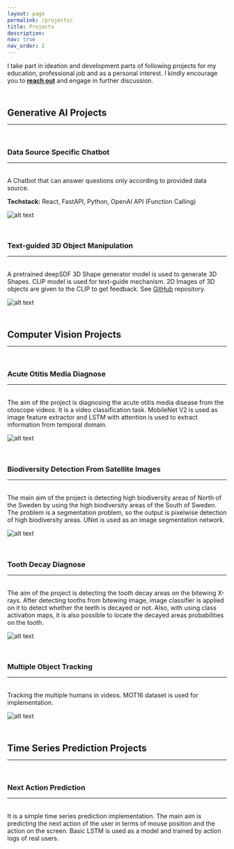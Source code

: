 ```yaml
---
layout: page
permalink: /projects/
title: Projects
description: 
nav: true
nav_order: 2
---
```


I take part in ideation and development parts of following projects for my education, professional job and as a personal interest. I kindly encourage you to <a href = "mailto: anil.kults@gmail.com"><b>reach out</b></a> and engage in further discussion.

<div class="projects">

<a id=""><h2 style="margin-top: 3.3rem; margin-bottom: 0.3rem;"><b>Generative AI Projects</b></h2></a>
<hr style="color: var(--global-text-color); height: 1px; margin-bottom: 2rem;">


<a id="fact_aware"><h3 style="margin-top: 3.3rem; margin-bottom: 0.3rem;"><b>Data Source Specific Chatbot</b></h3></a>
<hr style="color: var(--global-text-color); height: 1px; margin-bottom: 2rem;">

A Chatbot that can answer questions only according to provided data source.

<b>Techstack:</b> React, FastAPI, Python, OpenAI API (Function Calling)

<img src="https://github.com/anilkul98/anilkul98.github.io/assets/project/chatbot.png?raw=true" alt="alt text">

<a id="3d"><h3 style="margin-top: 3.3rem; margin-bottom: 0.3rem;"><b>Text-guided 3D Object Manipulation</b></h3></a>
<hr style="color: var(--global-text-color); height: 1px; margin-bottom: 2rem;">

A pretrained deepSDF 3D Shape generator model is used to generate 3D Shapes. CLIP model is used for text-guide mechanism. 2D Images of 3D objects are given to the CLIP to get feedback. See <a href="https://github.com/anilkul98/3d-text-guided-manipulation" >GitHub</a> repository.
</div>

<img src="https://github.com/anilkul98/anilkul98.github.io/assets/project/3d.png?raw=true" alt="alt text">

<a id=""><h2 style="margin-top: 3.3rem; margin-bottom: 0.3rem;"><b>Computer Vision Projects</b></h2></a>
<hr style="color: var(--global-text-color); height: 1px; margin-bottom: 2rem;"> 

<a id="3d"><h3 style="margin-top: 3.3rem; margin-bottom: 0.3rem;"><b>Acute Otitis Media Diagnose</b></h3></a>
<hr style="color: var(--global-text-color); height: 1px; margin-bottom: 2rem;">

The aim of the project is diagnosing the acute otitis media disease from the otoscope videos. It is a video classification task. MobileNet V2 is used as image feature extractor and LSTM with attention is used to extract information from temporal domain.
</div>

<img src="https://github.com/anilkul98/anilkul98.github.io/assets/project/acute_otisis_media.png?raw=true" alt="alt text">

<a id="3d"><h3 style="margin-top: 3.3rem; margin-bottom: 0.3rem;"><b>Biodiversity Detection From Satellite Images</b></h3></a>
<hr style="color: var(--global-text-color); height: 1px; margin-bottom: 2rem;">

The main aim of the project is detecting high biodiversity areas of North of the Sweden by using the high biodiversity areas of the South of Sweden. The problem is a segmentation problem, so the output is pixelwise detection of high biodiversity areas. UNet is used as an image segmentation network.
</div>

<img src="https://github.com/anilkul98/anilkul98.github.io/assets/project/biodiversity.png?raw=true" alt="alt text">

<a id="3d"><h3 style="margin-top: 3.3rem; margin-bottom: 0.3rem;"><b>Tooth Decay Diagnose</b></h3></a>
<hr style="color: var(--global-text-color); height: 1px; margin-bottom: 2rem;">

The aim of the project is detecting the tooth decay areas on the bitewing X-rays. After detecting tooths from bitewing image, image classifier is applied on it to detect whether the teeth is decayed or not. Also, with using class activation maps, it is also possible to locate the decayed areas probabilities on the tooth.
</div>

<img src="https://github.com/anilkul98/anilkul98.github.io/assets/project/tooth_decay.png?raw=true" alt="alt text">

<a id="3d"><h3 style="margin-top: 3.3rem; margin-bottom: 0.3rem;"><b>Multiple Object Tracking</b></h3></a>
<hr style="color: var(--global-text-color); height: 1px; margin-bottom: 2rem;">

Tracking the multiple humans in videos. MOT16 dataset is used for implementation.
</div>

<img src="https://github.com/anilkul98/anilkul98.github.io/assets/project/mot.png?raw=true" alt="alt text">

<a id=""><h2 style="margin-top: 3.3rem; margin-bottom: 0.3rem;"><b>Time Series Prediction Projects</b></h2></a>
<hr style="color: var(--global-text-color); height: 1px; margin-bottom: 2rem;">

<a id="3d"><h3 style="margin-top: 3.3rem; margin-bottom: 0.3rem;"><b>Next Action Prediction</b></h3></a>
<hr style="color: var(--global-text-color); height: 1px; margin-bottom: 2rem;">

It is a simple time series prediction implementation. The main aim is predicting the next action of the user in terms of mouse position and the action on the screen. Basic LSTM is used as a model and trained by action logs of real users.
</div>
